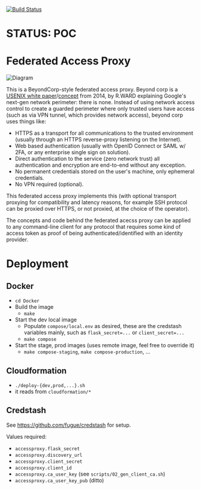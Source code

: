 [![Build Status](https://travis-ci.org/mozilla-iam/federated_access_proxy.svg?branch=master)](https://travis-ci.org/mozilla-iam/federated_access_proxy)

# STATUS: POC

# Federated Access Proxy

![Diagram](/docs/images/hl_diagram.png?raw=true "High-level diagram")

This is a BeyondCorp-style federated access proxy.  Beyond corp is a [USENIX white
paper](https://www.usenix.org/system/files/login/articles/login_dec14_02_ward.pdf)/[concept](https://research.google.com/pubs/pub43231.html)
from 2014, by R.WARD explaining Google's next-gen network perimeter: there is none.  Instead of using network access
control to create a guarded perimeter where only trusted users have access (such as via VPN tunnel, which provides
network access), beyond corp uses things like:

- HTTPS as a transport for all communications to the trusted environment (usually through an HTTPS reverse-proxy
  listening on the Internet).
- Web based authentication (usually with OpenID Connect or SAML w/ 2FA, or any enterprise single sign on solution).
- Direct authentication to the service (zero network trust) all authentication and encryption are end-to-end without any exception.
- No permanent credentials stored on the user's machine, only ephemeral credentials.
- No VPN required (optional).

This federated access proxy implements this (with optional transport proxying for compatibility and latency reasons, for
example SSH protocol can be proxied over HTTPS, or not proxied, at the choice of the operator).

The concepts and code behind the federated acecss proxy can be applied to any command-line client for any protocol that
requires some kind of access token as proof of being authenticated/identified with an identity provider.

# Deployment

## Docker
- `cd Docker`
- Build the image
  - `make` 
- Start the dev local image
  - Populate `compose/local.env` as desired, these are the credstash variables mainly, such as `flask_secret=...` or
    `client_secret=...`
  - `make compose`
- Start the stage, prod images (uses remote image, feel free to override it)
  - `make compose-staging`, `make compose-production`, ...

## Cloudformation
- `./deploy-{dev,prod,...}.sh`
- it reads from `cloudformation/*`

## Credstash

See https://github.com/fugue/credstash for setup.

Values required:
- `accessproxy.flask_secret`
- `accessproxy.discovery_url`
- `accessproxy.client_secret`
- `accessproxy.client_id`
- `accessproxy.ca_user_key` (see `scripts/02_gen_client_ca.sh`)
- `accessproxy.ca_user_key_pub` (ditto)
